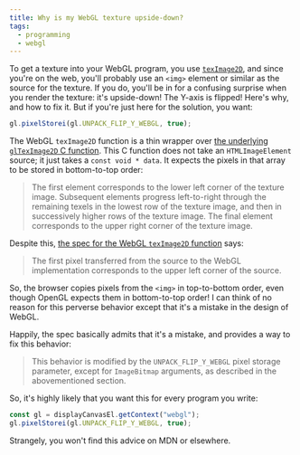 ```yaml
---
title: Why is my WebGL texture upside-down?
tags:
  - programming
  - webgl
---
```


To get a texture into your WebGL program,
you use [`texImage2D`](https://developer.mozilla.org/en-US/docs/Web/API/WebGLRenderingContext/texImage2D),
and since you're on the web, you'll probably use an `<img>` element or similar as the source for the texture.
If you do, you'll be in for a confusing surprise when you render the texture:
it's upside-down!
The Y-axis is flipped!
Here's why, and how to fix it.
But if you're just here for the solution, you want:

```js
gl.pixelStorei(gl.UNPACK_FLIP_Y_WEBGL, true);
```

The WebGL `texImage2D` function is a thin wrapper over
[the underlying `glTexImage2D` C function](https://www.khronos.org/registry/OpenGL-Refpages/es2.0/xhtml/glTexImage2D.xml).
This C function does not take an `HTMLImageElement` source;
it just takes a `const void * data`.
It expects the pixels in that array to be stored in bottom-to-top order:

> The first element corresponds to the lower left corner of the texture image. 
> Subsequent elements progress left-to-right through the remaining texels in the lowest row of the texture image, 
> and then in successively higher rows of the texture image. 
> The final element corresponds to the upper right corner of the texture image.

Despite this,
[the spec for the WebGL `texImage2D` function](https://www.khronos.org/registry/webgl/specs/latest/1.0/#TEXIMAGE2D_HTML)
says:

> The first pixel transferred from the source to the WebGL implementation 
> corresponds to the upper left corner of the source.

So, the browser copies pixels from the `<img>` in top-to-bottom order,
even though OpenGL expects them in bottom-to-top order!
I can think of no reason for this perverse behavior
except that it's a mistake in the design of WebGL.

Happily, the spec basically admits that it's a mistake,
and provides a way to fix this behavior:

> This behavior is modified by the `UNPACK_FLIP_Y_WEBGL` pixel storage parameter, 
> except for `ImageBitmap` arguments, 
> as described in the abovementioned section.

So, it's highly likely that you want this for every program you write:

```js
const gl = displayCanvasEl.getContext("webgl");
gl.pixelStorei(gl.UNPACK_FLIP_Y_WEBGL, true);
```

Strangely, you won't find this advice on MDN or elsewhere.
